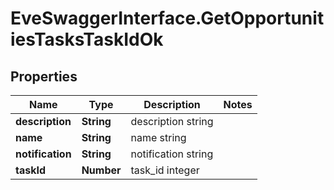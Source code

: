 # EveSwaggerInterface.GetOpportunitiesTasksTaskIdOk

## Properties
Name | Type | Description | Notes
------------ | ------------- | ------------- | -------------
**description** | **String** | description string | 
**name** | **String** | name string | 
**notification** | **String** | notification string | 
**taskId** | **Number** | task_id integer | 



